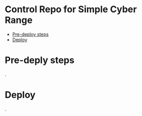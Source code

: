 Control Repo for Simple Cyber Range
===================================

  * [Pre-deploy steps](#pre-deploy-steps)
  * [Deploy](#deploy)

# Pre-deply steps

.

# Deploy

.
